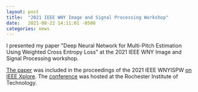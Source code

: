 ```yaml
---
layout: post
title:  "2021 IEEE WNY Image and Signal Processing Workshop"
date:   2021-08-22 14:11:01 -0500
categories: news
---
```

I presented my paper "Deep Neural Network for Multi-Pitch Estimation Using Weighted Cross Entropy Loss" at the 2021 IEEE WNY Image and Signal Processing workshop.
<!-- excerpt-end -->
[The paper](/_files/2021015_sstone_espector_ML_MPE.pdf) was included in the proceedings of the 2021 IEEE WNYISPW [on IEEE Xplore](https://ieeexplore.ieee.org/document/9661285). The [conference](https://ewh.ieee.org/r1/rochester/sp/WNYISPW2021.html) was hosted at the Rochester Institute of Technology. 